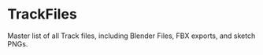 # TrackFiles
Master list of all Track files, including Blender Files, FBX exports, and sketch PNGs.

